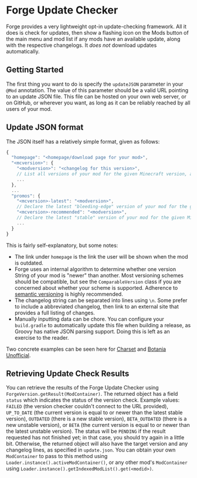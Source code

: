 Forge Update Checker
====================

Forge provides a very lightweight opt-in update-checking framework. All it does is check for updates, then show a flashing icon on the Mods button of the main menu and mod list if any mods have an available update, along with the respective changelogs. It *does not* download updates automatically.

Getting Started
---------------

The first thing you want to do is specify the `updateJSON` parameter in your `@Mod` annotation. The value of this parameter should be a valid URL pointing to an update JSON file. This file can be hosted on your own web server, or on GitHub, or wherever you want, as long as it can be reliably reached by all users of your mod.

Update JSON format
------------------

The JSON itself has a relatively simple format, given as follows:

```Javascript
{
  "homepage": "<homepage/download page for your mod>",
  "<mcversion>": {
    "<modversion>": "<changelog for this version>", 
    // List all versions of your mod for the given Minecraft version, along with their changelogs
    ...
  },
  ...
  "promos": {
    "<mcversion>-latest": "<modversion>",
    // Declare the latest "bleeding-edge" version of your mod for the given Minecraft version
    "<mcversion>-recommended": "<modversion>",
    // Declare the latest "stable" version of your mod for the given Minecraft version
    ...
  }
}
```

This is fairly self-explanatory, but some notes:
 
* The link under `homepage` is the link the user will be shown when the mod is outdated.
* Forge uses an internal algorithm to determine whether one version String of your mod is "newer" than another. Most versioning schemes should be compatible, but see the `ComparableVersion` class if you are concerned about whether your scheme is supported. Adherence to [semantic versioning](http://semver.org/) is highly recommended.
* The changelog string can be separated into lines using `\n`. Some prefer to include a abbreviated changelog, then link to an external site that provides a full listing of changes.
* Manually inputting data can be chore. You can configure your `build.gradle` to automatically update this file when building a release, as Groovy has native JSON parsing support. Doing this is left as an exercise to the reader.

Two concrete examples can be seen here for [Charset](https://asie.pl/files/minecraft/update/charset.json) and [Botania Unofficial](https://raw.githubusercontent.com/williewillus/Botania/master/version/update.json).

Retrieving Update Check Results
-------------------------------

You can retrieve the results of the Forge Update Checker using `ForgeVersion.getResult(ModContainer)`. The returned object has a field `status` which indicates the status of the version check.
Example values: `FAILED` (the version checker couldn't connect to the URL provided), `UP_TO_DATE` (the current version is equal to or newer than the latest stable version), `OUTDATED` (there is a new stable version), `BETA_OUTDATED` (there is a new unstable version), or `BETA` (the current version is equal to or newer than the latest unstable version). The status will be `PENDING` if the result requested has not finished yet; in that case, you should try again in a little bit. 
Otherwise, the returned object will also have the target version and any changelog lines, as specified in `update.json`.
You can obtain your own `ModContainer` to pass to this method using `Loader.instance().activeModContainer()`, or any other mod's `ModContainer` using `Loader.instance().getIndexedModList().get(<modid>)`.
